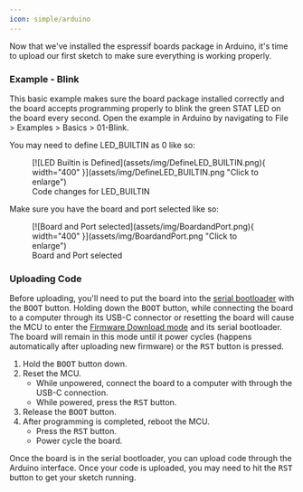 ```yaml
---
icon: simple/arduino
---
```


Now that we've installed the espressif boards package in Arduino, it's time to upload our first sketch to make sure everything is working properly.

### Example - Blink 

This basic example makes sure the board package installed correctly and the board accepts programming properly to blink the green STAT LED on the board every second. Open the example in Arduino by navigating to File > Examples > Basics > 01-Blink.

You may need to define LED_BUILTIN as 0 like so: 

<figure markdown>
[![LED Builtin is Defined](assets/img/DefineLED_BUILTIN.png){ width="400" }](assets/img/DefineLED_BUILTIN.png "Click to enlarge")
<figcaption markdown>Code changes for LED_BUILTIN</figcaption>
</figure>

Make sure you have the board and port selected like so: 

<figure markdown>
[![Board and Port selected](assets/img/BoardandPort.png){ width="400" }](assets/img/BoardandPort.png "Click to enlarge")
<figcaption markdown>Board and Port selected</figcaption>
</figure>


### Uploading Code

Before uploading, you'll need to put the board into the <a href="https://docs.espressif.com/projects/esptool/en/latest/esp32/advanced-topics/boot-mode-selection.html#select-bootloader-mode">serial bootloader</a> with the <kbd>BOOT</kbd> button. Holding down the <kbd>BOOT</kbd> button, while connecting the board to a computer through its USB-C connector or resetting the board will cause the MCU to enter the <a href="https://docs.espressif.com/projects/esptool/en/latest/esp32/advanced-topics/boot-mode-selection.html#manual-bootloader">Firmware Download mode</a> and its serial bootloader. The board will remain in this mode until it power cycles (happens automatically after uploading new firmware) or the <kbd>RST</kbd> button is pressed.

1. Hold the <kbd>BOOT</kbd> button down.
2. Reset the MCU.
    * While unpowered, connect the board to a computer with through the USB-C connection.
    * While powered, press the <kbd>RST</kbd> button.
3. Release the <kbd>BOOT</kbd> button.
4. After programming is completed, reboot the MCU.
    * Press the <kbd>RST</kbd> button.
    * Power cycle the board. 

Once the board is in the serial bootloader, you can upload code through the Arduino interface. Once your code is uploaded, you may need to hit the <kbd>RST</kbd> button to get your sketch running. 